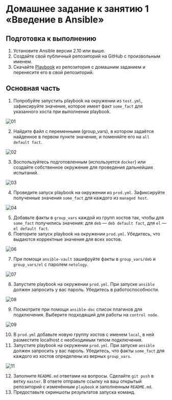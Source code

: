 # Домашнее задание к занятию 1 «Введение в Ansible»

## Подготовка к выполнению

1. Установите Ansible версии 2.10 или выше.
2. Создайте свой публичный репозиторий на GitHub с произвольным именем.
3. Скачайте [Playbook](./playbook/) из репозитория с домашним заданием и перенесите его в свой репозиторий.

## Основная часть

1. Попробуйте запустить playbook на окружении из `test.yml`, зафиксируйте значение, которое имеет факт `some_fact` для указанного хоста при выполнении playbook.

![01](https://github.com/perepelitsyn-alexei/devops-netology/assets/105611781/5b3f800e-6bd7-4abe-8868-59ac00417a1e)

2. Найдите файл с переменными (group_vars), в котором задаётся найденное в первом пункте значение, и поменяйте его на `all default fact`.

![02](https://github.com/perepelitsyn-alexei/devops-netology/assets/105611781/b8c80bde-926c-4162-8bcf-df9fcb867485)

3. Воспользуйтесь подготовленным (используется `docker`) или создайте собственное окружение для проведения дальнейших испытаний.

![03](https://github.com/perepelitsyn-alexei/devops-netology/assets/105611781/f65793bb-46d2-405f-a2d6-992250a5b7ee)

4. Проведите запуск playbook на окружении из `prod.yml`. Зафиксируйте полученные значения `some_fact` для каждого из `managed host`.

![04](https://github.com/perepelitsyn-alexei/devops-netology/assets/105611781/b25713a1-b024-4016-911f-709645023a05)

5. Добавьте факты в `group_vars` каждой из групп хостов так, чтобы для `some_fact` получились значения: для `deb` — `deb default fact`, для `el` — `el default fact`.
6.  Повторите запуск playbook на окружении `prod.yml`. Убедитесь, что выдаются корректные значения для всех хостов.

![06](https://github.com/perepelitsyn-alexei/devops-netology/assets/105611781/38c1fc10-03b1-4ae9-b326-963ac4158af7)

7. При помощи `ansible-vault` зашифруйте факты в `group_vars/deb` и `group_vars/el` с паролем `netology`.

![07](https://github.com/perepelitsyn-alexei/devops-netology/assets/105611781/d3ac8215-c4a1-4e45-a1f5-7b99b7cb8c9d)

8. Запустите playbook на окружении `prod.yml`. При запуске `ansible` должен запросить у вас пароль. Убедитесь в работоспособности.

![08](https://github.com/perepelitsyn-alexei/devops-netology/assets/105611781/2f12e472-a17d-4bb9-aa79-a527e4a3f749)

9. Посмотрите при помощи `ansible-doc` список плагинов для подключения. Выберите подходящий для работы на `control node`.

![09](https://github.com/perepelitsyn-alexei/devops-netology/assets/105611781/4ebda527-e7f8-435e-a9af-2b37586d57e3)

10. В `prod.yml` добавьте новую группу хостов с именем  `local`, в ней разместите localhost с необходимым типом подключения.
11. Запустите playbook на окружении `prod.yml`. При запуске `ansible` должен запросить у вас пароль. Убедитесь, что факты `some_fact` для каждого из хостов определены из верных `group_vars`.

![11](https://github.com/perepelitsyn-alexei/devops-netology/assets/105611781/69a2174a-5d04-441b-ad9b-fd3eb9d46609)

12. Заполните `README.md` ответами на вопросы. Сделайте `git push` в ветку `master`. В ответе отправьте ссылку на ваш открытый репозиторий с изменённым `playbook` и заполненным `README.md`.
13. Предоставьте скриншоты результатов запуска команд.

